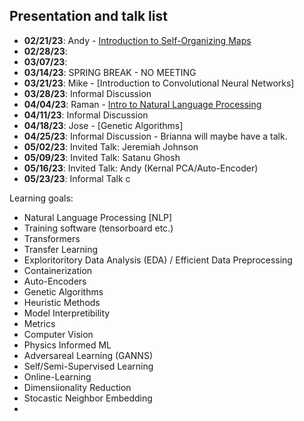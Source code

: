 ## Presentation and talk list
- **02/21/23**: Andy - [Introduction to Self-Organizing Maps](https://github.com/UNH-Machine-Learning-in-Space-Physics/newb_som)
- **02/28/23**:
- **03/07/23**:
- **03/14/23**: SPRING BREAK - NO MEETING
- **03/21/23**: Mike - [Introduction to Convolutional Neural Networks]
- **03/28/23**: Informal Discussion
- **04/04/23**: Raman - [Intro to Natural Language Processing](https://github.com/UNH-Machine-Learning-in-Space-Physics/NLP-tutorial)
- **04/11/23**: Informal Discussion
- **04/18/23**: Jose - [Genetic Algorithms]
- **04/25/23**: Informal Discussion - Brianna will maybe have a talk.
- **05/02/23**: Invited Talk: Jeremiah Johnson
- **05/09/23**: Invited Talk: Satanu Ghosh
- **05/16/23**: Invited Talk: Andy (Kernal PCA/Auto-Encoder)
- **05/23/23**: Informal Talk
c

Learning goals:
- Natural Language Processing [NLP]
- Training software (tensorboard etc.)
- Transformers
- Transfer Learning
- Exploritoritory Data Analysis (EDA) / Efficient Data Preprocessing
- Containerization 
- Auto-Encoders
- Genetic Algorithms
- Heuristic Methods
- Model Interpretibility
- Metrics
- Computer Vision
- Physics Informed ML
- Adversareal Learning (GANNS)
- Self/Semi-Supervised Learning
- Online-Learning
- Dimensiionality Reduction
- Stocastic Neighbor Embedding
- 
